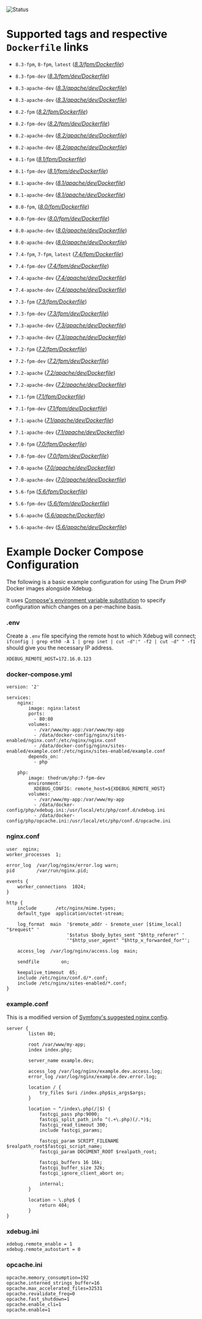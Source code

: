 ![Status](https://github.com/idlemoments/docker-php/actions/workflows/ci.yml/badge.svg)

# Supported tags and respective `Dockerfile` links

 - `8.3-fpm`, `8-fpm`, `latest` (*[8.3/fpm/Dockerfile](https://github.com/idlemoments/docker-php/blob/master/8.3/fpm/Dockerfile)*)

 - `8.3-fpm-dev` (*[8.3/fpm/dev/Dockerfile](https://github.com/idlemoments/docker-php/blob/master/8.3/fpm/dev/Dockerfile)*)
 - `8.3-apache-dev` (*[8.3/apache/dev/Dockerfile](https://github.com/idlemoments/docker-php/blob/master/8.3/apache/Dockerfile)*)
 - `8.3-apache-dev` (*[8.3/apache/dev/Dockerfile](https://github.com/idlemoments/docker-php/blob/master/8.3/apache/dev/Dockerfile)*)

 - `8.2-fpm` (*[8.2/fpm/Dockerfile](https://github.com/idlemoments/docker-php/blob/master/8.2/fpm/Dockerfile)*)
 - `8.2-fpm-dev` (*[8.2/fpm/dev/Dockerfile](https://github.com/idlemoments/docker-php/blob/master/8.2/fpm/dev/Dockerfile)*)
 - `8.2-apache-dev` (*[8.2/apache/dev/Dockerfile](https://github.com/idlemoments/docker-php/blob/master/8.2/apache/Dockerfile)*)
 - `8.2-apache-dev` (*[8.2/apache/dev/Dockerfile](https://github.com/idlemoments/docker-php/blob/master/8.2/apache/dev/Dockerfile)*)

 - `8.1-fpm` (*[8.1/fpm/Dockerfile](https://github.com/idlemoments/docker-php/blob/master/8.1/fpm/Dockerfile)*)
 - `8.1-fpm-dev` (*[8.1/fpm/dev/Dockerfile](https://github.com/idlemoments/docker-php/blob/master/8.1/fpm/dev/Dockerfile)*)
 - `8.1-apache-dev` (*[8.1/apache/dev/Dockerfile](https://github.com/idlemoments/docker-php/blob/master/8.1/apache/Dockerfile)*)
 - `8.1-apache-dev` (*[8.1/apache/dev/Dockerfile](https://github.com/idlemoments/docker-php/blob/master/8.1/apache/dev/Dockerfile)*)

 - `8.0-fpm`, (*[8.0/fpm/Dockerfile](https://github.com/idlemoments/docker-php/blob/master/8.0/fpm/Dockerfile)*)
 - `8.0-fpm-dev` (*[8.0/fpm/dev/Dockerfile](https://github.com/idlemoments/docker-php/blob/master/8.0/fpm/dev/Dockerfile)*)
 - `8.0-apache-dev` (*[8.0/apache/dev/Dockerfile](https://github.com/idlemoments/docker-php/blob/master/8.0/apache/Dockerfile)*)
 - `8.0-apache-dev` (*[8.0/apache/dev/Dockerfile](https://github.com/idlemoments/docker-php/blob/master/8.0/apache/dev/Dockerfile)*)

 - `7.4-fpm`, `7-fpm`, `latest` (*[7.4/fpm/Dockerfile](https://github.com/idlemoments/docker-php/blob/master/7.4/fpm/Dockerfile)*)
 
 - `7.4-fpm-dev` (*[7.4/fpm/dev/Dockerfile](https://github.com/idlemoments/docker-php/blob/master/7.4/fpm/dev/Dockerfile)*)
 - `7.4-apache-dev` (*[7.4/apache/dev/Dockerfile](https://github.com/idlemoments/docker-php/blob/master/7.4/apache/Dockerfile)*)
 - `7.4-apache-dev` (*[7.4/apache/dev/Dockerfile](https://github.com/idlemoments/docker-php/blob/master/7.4/apache/dev/Dockerfile)*)

 - `7.3-fpm` (*[7.3/fpm/Dockerfile](https://github.com/idlemoments/docker-php/blob/master/7.3/fpm/Dockerfile)*)
 - `7.3-fpm-dev` (*[7.3/fpm/dev/Dockerfile](https://github.com/idlemoments/docker-php/blob/master/7.3/fpm/dev/Dockerfile)*)
 - `7.3-apache-dev` (*[7.3/apache/dev/Dockerfile](https://github.com/idlemoments/docker-php/blob/master/7.3/apache/Dockerfile)*)
 - `7.3-apache-dev` (*[7.3/apache/dev/Dockerfile](https://github.com/idlemoments/docker-php/blob/master/7.3/apache/dev/Dockerfile)*)

 - `7.2-fpm` (*[7.2/fpm/Dockerfile](https://github.com/idlemoments/docker-php/blob/master/7.2/fpm/Dockerfile)*)
 - `7.2-fpm-dev` (*[7.2/fpm/dev/Dockerfile](https://github.com/idlemoments/docker-php/blob/master/7.2/fpm/dev/Dockerfile)*)
 - `7.2-apache` (*[7.2/apache/dev/Dockerfile](https://github.com/idlemoments/docker-php/blob/master/7.2/apache/Dockerfile)*)
 - `7.2-apache-dev` (*[7.2/apache/dev/Dockerfile](https://github.com/idlemoments/docker-php/blob/master/7.2/apache/dev/Dockerfile)*)

 - `7.1-fpm` (*[7.1/fpm/Dockerfile](https://github.com/idlemoments/docker-php/blob/master/7.1/fpm/Dockerfile)*)
 - `7.1-fpm-dev` (*[7.1/fpm/dev/Dockerfile](https://github.com/idlemoments/docker-php/blob/master/7.1/fpm/dev/Dockerfile)*)
 - `7.1-apache` (*[7.1/apache/dev/Dockerfile](https://github.com/idlemoments/docker-php/blob/master/7.1/apache/Dockerfile)*)
 - `7.1-apache-dev` (*[7.1/apache/dev/Dockerfile](https://github.com/idlemoments/docker-php/blob/master/7.1/apache/dev/Dockerfile)*)

 - `7.0-fpm` (*[7.0/fpm/Dockerfile](https://github.com/idlemoments/docker-php/blob/master/7.0/fpm/Dockerfile)*)
 - `7.0-fpm-dev` (*[7.0/fpm/dev/Dockerfile](https://github.com/idlemoments/docker-php/blob/master/7.0/fpm/dev/Dockerfile)*)
 - `7.0-apache` (*[7.0/apache/dev/Dockerfile](https://github.com/idlemoments/docker-php/blob/master/7.0/apache/Dockerfile)*)
 - `7.0-apache-dev` (*[7.0/apache/dev/Dockerfile](https://github.com/idlemoments/docker-php/blob/master/7.0/apache/dev/Dockerfile)*)

 - `5.6-fpm` (*[5.6/fpm/Dockerfile](https://github.com/idlemoments/docker-php/blob/master/5.6/fpm/Dockerfile)*)
 - `5.6-fpm-dev` (*[5.6/fpm/dev/Dockerfile](https://github.com/idlemoments/docker-php/blob/master/5.6/fpm/dev/Dockerfile)*)
 - `5.6-apache` (*[5.6/apache/Dockerfile](https://github.com/idlemoments/docker-php/blob/master/5.6/apache/Dockerfile)*)
 - `5.6-apache-dev` (*[5.6/apache/dev/Dockerfile](https://github.com/idlemoments/docker-php/blob/master/5.6/apache/dev/Dockerfile)*)
 

# Example Docker Compose Configuration

The following is a basic example configuration for using The Drum PHP Docker images alongside Xdebug.

It uses [Compose's environment variable substitution](https://docs.docker.com/compose/environment-variables/)
to specify configuration which changes on a per-machine basis.

### .env

Create a `.env` file specifying the remote host to which Xdebug will connect;
`ifconfig | grep eth0 -A 1 | grep inet | cut -d":" -f2 | cut -d" " -f1`
should give you the necessary IP address.

```
XDEBUG_REMOTE_HOST=172.16.0.123
```

### docker-compose.yml

```
version: '2'

services:
    nginx:
        image: nginx:latest
        ports:
          - 80:80
        volumes:
          - /var/www/my-app:/var/www/my-app
          - /data/docker-config/nginx/sites-enabled/nginx.conf:/etc/nginx/nginx.conf
          - /data/docker-config/nginx/sites-enabled/example.conf:/etc/nginx/sites-enabled/example.conf
        depends_on:
          - php

    php:
        image: thedrum/php:7-fpm-dev
        environment:
          XDEBUG_CONFIG: remote_host=${XDEBUG_REMOTE_HOST}
        volumes:
          - /var/www/my-app:/var/www/my-app
          - /data/docker-config/php/xdebug.ini:/usr/local/etc/php/conf.d/xdebug.ini
          - /data/docker-config/php/opcache.ini:/usr/local/etc/php/conf.d/opcache.ini
```

### nginx.conf

```
user  nginx;
worker_processes  1;

error_log  /var/log/nginx/error.log warn;
pid        /var/run/nginx.pid;

events {
    worker_connections  1024;
}

http {
    include       /etc/nginx/mime.types;
    default_type  application/octet-stream;

    log_format  main  '$remote_addr - $remote_user [$time_local] "$request" '
                      '$status $body_bytes_sent "$http_referer" '
                      '"$http_user_agent" "$http_x_forwarded_for"';

    access_log  /var/log/nginx/access.log  main;

    sendfile        on;

    keepalive_timeout  65;
    include /etc/nginx/conf.d/*.conf;
    include /etc/nginx/sites-enabled/*.conf;
}
```

### example.conf

This is a modified version of [Symfony's suggested nginx config](http://symfony.com/doc/current/setup/web_server_configuration.html#nginx).

```
server {
        listen 80;

        root /var/www/my-app;
        index index.php;

        server_name example.dev;

        access_log /var/log/nginx/example.dev.access.log;
        error_log /var/log/nginx/example.dev.error.log;

        location / {
            try_files $uri /index.php$is_args$args;
        }

        location ~ ^/index\.php(/|$) {
            fastcgi_pass php:9000;
            fastcgi_split_path_info ^(.+\.php)(/.*)$;
            fastcgi_read_timeout 300;
            include fastcgi_params;

            fastcgi_param SCRIPT_FILENAME $realpath_root$fastcgi_script_name;
            fastcgi_param DOCUMENT_ROOT $realpath_root;

            fastcgi_buffers 16 16k;
            fastcgi_buffer_size 32k;
            fastcgi_ignore_client_abort on;

            internal;
        }

        location ~ \.php$ {
            return 404;
        }
}

```

### xdebug.ini

```
xdebug.remote_enable = 1
xdebug.remote_autostart = 0
```

### opcache.ini

```
opcache.memory_consumption=192
opcache.interned_strings_buffer=16
opcache.max_accelerated_files=32531
opcache.revalidate_freq=0
opcache.fast_shutdown=1
opcache.enable_cli=1
opcache.enable=1
```
 
